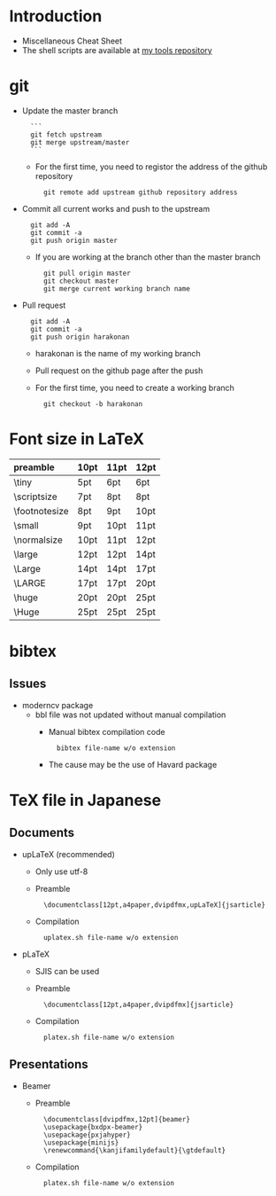 # Introduction
- Miscellaneous Cheat Sheet
- The shell scripts are available at [my tools repository](https://github.com/harakonan/tools/tree/master/sh)

# git
- Update the master branch
		
		```
		git fetch upstream
		git merge upstream/master
		```

	- For the first time, you need to registor the address of the github repository

			git remote add upstream github repository address

- Commit all current works and push to the upstream

		git add -A
		git commit -a
		git push origin master

	- If you are working at the branch other than the master branch

			git pull origin master
			git checkout master
			git merge current working branch name

- Pull request

		git add -A
		git commit -a
		git push origin harakonan

	- harakonan is the name of my working branch
	- Pull request on the github page after the push
	- For the first time, you need to create a working branch

			git checkout -b harakonan


# Font size in LaTeX
| preamble | 10pt | 11pt | 12pt |
|:---|:---|:---|:---|
| \tiny | 5pt | 6pt | 6pt |
| \scriptsize | 7pt | 8pt | 8pt |
| \footnotesize | 8pt | 9pt | 10pt |
| \small | 9pt | 10pt | 11pt |
| \normalsize | 10pt | 11pt | 12pt |
| \large | 12pt | 12pt | 14pt |
| \Large | 14pt | 14pt | 17pt |
| \LARGE | 17pt | 17pt | 20pt |
| \huge | 20pt | 20pt | 25pt |
| \Huge | 25pt | 25pt | 25pt |

# bibtex
## Issues
- moderncv package
	- bbl file was not updated without manual compilation
		- Manual bibtex compilation code

				bibtex file-name w/o extension

		- The cause may be the use of Havard package


# TeX file in Japanese
## Documents
- upLaTeX (recommended)
	- Only use utf-8
	- Preamble

		    \documentclass[12pt,a4paper,dvipdfmx,upLaTeX]{jsarticle}

	- Compilation

			uplatex.sh file-name w/o extension


- pLaTeX
	- SJIS can be used
	- Preamble

			\documentclass[12pt,a4paper,dvipdfmx]{jsarticle}

	- Compilation

			platex.sh file-name w/o extension


## Presentations
- Beamer
	- Preamble

			\documentclass[dvipdfmx,12pt]{beamer}
			\usepackage{bxdpx-beamer}
			\usepackage{pxjahyper}
			\usepackage{minijs}
			\renewcommand{\kanjifamilydefault}{\gtdefault}

	- Compilation

			platex.sh file-name w/o extension